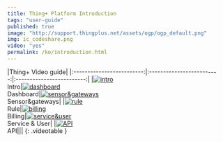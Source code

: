 ```yaml
---
title: Thing+ Platform Introduction
tags: "user-guide"
published: true
image: "http://support.thingplus.net/assets/ogp/ogp_default.png"
img: ic_codeshare.png
video: "yes"
permalink: /ko/introduction.html
---
```




|Thing+ Video guide|
|:-------------------------:|:-------------------------:|:-------------------------:|
|<a href='#!' class='show-modal' value='klNt5xd5BRE'><img src='https://i.ytimg.com/vi/klNt5xd5BRE/hqdefault.jpg?sqp=-oaymwEXCPYBEIoBSFryq4qpAwkIARUAAIZCGAE=&rs=AOn4CLCfi6HBbbUPr_M0ThyrqkwRovaA6g' alt='intro'></a><br>Intro|<a href='#!' class='show-modal' value='fnxnSban0Pk'><img src='https://i.ytimg.com/vi/fnxnSban0Pk/hqdefault.jpg?sqp=-oaymwEXCPYBEIoBSFryq4qpAwkIARUAAIZCGAE=&rs=AOn4CLDebBH4h990jB7QqujBXxT0-So2_Q' alt='dashboard'></a><br>Dashboard|<a href='#!' class='show-modal' value='Bn8fyi9lg3o'><img src='https://i.ytimg.com/vi/Bn8fyi9lg3o/hqdefault.jpg?sqp=-oaymwEXCPYBEIoBSFryq4qpAwkIARUAAIZCGAE=&rs=AOn4CLDqZXudRAEPU4STXjWUT1lnAdDiMA' alt='sensor&gateways'></a><br>Sensor&gateways|
|<a href='#!' class='show-modal' value='3hBgOccPpZM'><img src='https://i.ytimg.com/vi/3hBgOccPpZM/hqdefault.jpg?sqp=-oaymwEXCPYBEIoBSFryq4qpAwkIARUAAIZCGAE=&rs=AOn4CLDnTYYs7hzt-Ft6digCmSAmuKh1KQ' alt='rule'></a><br>Rule|<a href='#!' class='show-modal' value='s1s7u80uGpA'><img src='https://i.ytimg.com/vi/s1s7u80uGpA/hqdefault.jpg?sqp=-oaymwEXCPYBEIoBSFryq4qpAwkIARUAAIZCGAE=&rs=AOn4CLDGp7QvzUI5_y8JXLvGSZBaQRS_ng' alt='billing'></a><br>Billing|<a href='#!' class='show-modal' value='1qjPCyhqmrk'><img src='https://i.ytimg.com/vi/1qjPCyhqmrk/hqdefault.jpg?sqp=-oaymwEXCPYBEIoBSFryq4qpAwkIARUAAIZCGAE=&rs=AOn4CLCUDhgyJJ9PfwK3a1UkzAcckUKw-w' alt='service&user'></a><br>Service & User|
|<a href='#!' class='show-modal' value='RMLcF1SS4AM'><img src='https://i.ytimg.com/vi/RMLcF1SS4AM/hqdefault.jpg?sqp=-oaymwEXCPYBEIoBSFryq4qpAwkIARUAAIZCGAE=&rs=AOn4CLCIhFvgeJxfGrqnGZBFs6x_vOgY8Q' alt='API'></a><br>API|||
{: .videotable }





<script>
 jQuery(document).ready(function ($) {
            $('.show-modal').on('click', function () {
                var $this = $(this);
                var vid = $this.attr('value');
                $.showYtVideo({
                    videoId: vid
                });
            });
        });
</script>







<br/>
<br/>
<br/>
<br/>